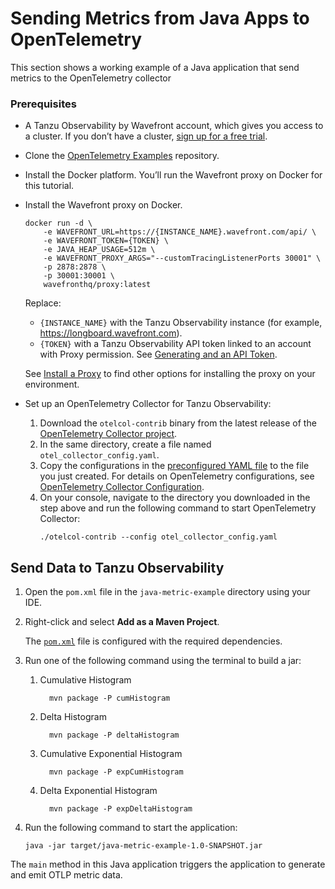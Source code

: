 # Sending Metrics from Java Apps to OpenTelemetry

This section shows a working example of a Java application that send metrics to the OpenTelemetry 
collector

### Prerequisites

* A Tanzu Observability by Wavefront account, which gives you access to a cluster. 
    If you don’t have a cluster, [sign up for a free trial](https://tanzu.vmware.com/observability-trial).
* Clone the [OpenTelemetry Examples](https://github.com/wavefrontHQ/opentelemetry-examples) repository.
* Install the Docker platform. You’ll run the Wavefront proxy on Docker for this tutorial.
* Install the Wavefront proxy on Docker.
    ```
    docker run -d \
        -e WAVEFRONT_URL=https://{INSTANCE_NAME}.wavefront.com/api/ \
        -e WAVEFRONT_TOKEN={TOKEN} \
        -e JAVA_HEAP_USAGE=512m \
        -e WAVEFRONT_PROXY_ARGS="--customTracingListenerPorts 30001" \
        -p 2878:2878 \
        -p 30001:30001 \
        wavefronthq/proxy:latest
    ```
    Replace:
    * `{INSTANCE_NAME}` with the Tanzu Observability instance (for example, https://longboard.wavefront.com).
    * `{TOKEN}` with a Tanzu Observability API token linked to an account with Proxy permission.
      See [Generating and an API Token](https://docs.wavefront.com/wavefront_api.html#generating-an-api-token).
    
    See [Install a Proxy](http://docs.wavefront.com/proxies_installing.html#install-a-proxy) to find other options for installing the proxy on your environment.
    
* Set up an OpenTelemetry Collector for Tanzu Observability:
    1. Download the `otelcol-contrib` binary from the latest release of the [OpenTelemetry Collector project](https://github.com/open-telemetry/opentelemetry-collector-releases/releases).
    1. In the same directory, create a file named `otel_collector_config.yaml`.
    1. Copy the configurations in the [preconfigured YAML file](https://github.com/wavefrontHQ/opentelemetry-examples/blob/master/otel_collector_config.yaml) to the file you just created. For details on OpenTelemetry configurations, see [OpenTelemetry Collector Configuration](https://opentelemetry.io/docs/collector/configuration/).
    1. On your console, navigate to the directory you downloaded in the step above and run the following command to start OpenTelemetry Collector:
        ```
        ./otelcol-contrib --config otel_collector_config.yaml
        ```

## Send Data to Tanzu Observability

1. Open the `pom.xml` file in the `java-metric-example` directory using your IDE.
2. Right-click and select **Add as a Maven Project**.

   The [```pom.xml```](https://github.com/wavefrontHQ/opentelemetry-examples/blob/master/java-metric-example/pom.xml)
   file is configured with the required dependencies.

3. Run one of the following command using the terminal to build a jar:
   1. Cumulative Histogram
       ```
         mvn package -P cumHistogram 
       ```
   2. Delta Histogram
      ```
        mvn package -P deltaHistogram 
      ```
   3. Cumulative Exponential Histogram
       ```
         mvn package -P expCumHistogram 
       ```
   4. Delta Exponential Histogram
      ```
        mvn package -P expDeltaHistogram 
      ```
4. Run the following command to start the application:
    ```
    java -jar target/java-metric-example-1.0-SNAPSHOT.jar
    ```

The ```main``` method in this Java application triggers the application to generate and emit 
OTLP metric data.
